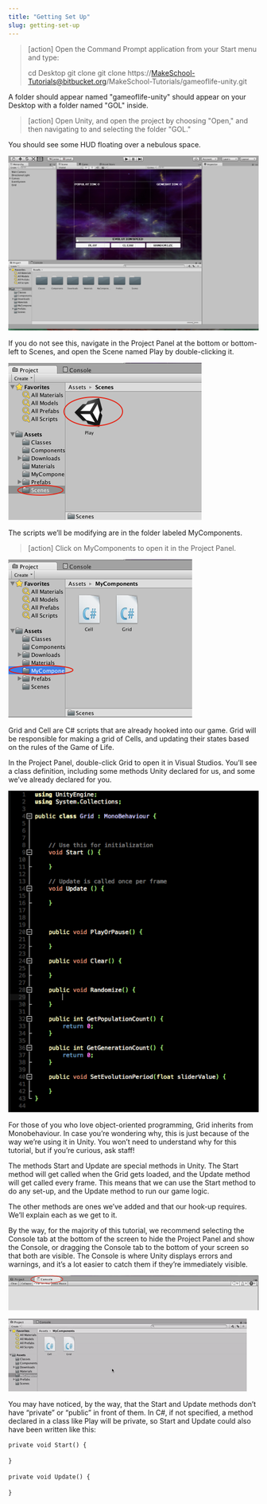 ```yaml
---
title: "Getting Set Up"
slug: getting-set-up
---
```


>[action]
>Open the Command Prompt application from your Start menu and type:
>
>cd Desktop
>git clone git clone https://MakeSchool-Tutorials@bitbucket.org/MakeSchool-Tutorials/gameoflife-unity.git

A folder should appear named "gameoflife-unity" should appear on your Desktop with a folder named "GOL" inside.

>[action]
> Open Unity, and open the project by choosing "Open," and then navigating to and selecting the folder "GOL."

You should see some HUD floating over a nebulous space.

![](../media/image50.png)

If you do not see this, navigate in the Project Panel at the bottom or
bottom-left to Scenes, and open the Scene named Play by double-clicking
it.

![](../media/image20.png)

The scripts we’ll be modifying are in the folder labeled MyComponents.

>[action]
>Click on MyComponents to open it in the Project Panel.

![](../media/image36.png)

Grid and Cell are C\# scripts that are already hooked into our game.
Grid will be responsible for making a grid of Cells, and updating their
states based on the rules of the Game of Life.

In the Project Panel, double-click Grid to open it in Visual Studios.
You’ll see a class definition, including some methods Unity declared for
us, and some we’ve already declared for you.

![](../media/image30.png)

For those of you who love object-oriented programming, Grid inherits
from Monobehaviour. In case you’re wondering why, this is just because
of the way we’re using it in Unity. You won’t need to understand why for
this tutorial, but if you’re curious, ask staff!

The methods Start and Update are special methods in Unity. The Start
method will get called when the Grid gets loaded, and the Update method
will get called every frame. This means that we can use the Start method
to do any set-up, and the Update method to run our game logic.

The other methods are ones we’ve added and that our hook-up requires.
We’ll explain each as we get to it.

By the way, for the majority of this tutorial, we recommend selecting
the Console tab at the bottom of the screen to hide the Project Panel
and show the Console, or dragging the Console tab to the bottom of your
screen so that both are visible. The Console is where Unity displays
errors and warnings, and it’s a lot easier to catch them if they’re
immediately visible.

![](../media/image37.png)

![](../media/image51.gif)

You may have noticed, by the way, that the Start and Update methods
don’t have “private” or “public” in front of them. In C\#, if not
specified, a method declared in a class like Play will be private, so
Start and Update could also have been written like this:

```
private void Start() {

}

private void Update() {

}
```
